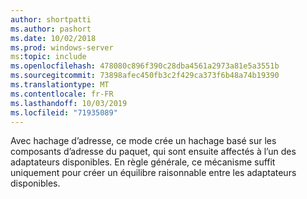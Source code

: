 ```yaml
---
author: shortpatti
ms.author: pashort
ms.date: 10/02/2018
ms.prod: windows-server
ms:topic: include
ms.openlocfilehash: 478080c896f390c28dba4561a2973a81e5a3551b
ms.sourcegitcommit: 73898afec450fb3c2f429ca373f6b48a74b19390
ms.translationtype: MT
ms.contentlocale: fr-FR
ms.lasthandoff: 10/03/2019
ms.locfileid: "71935089"
---
```

Avec hachage d’adresse, ce mode crée un hachage basé sur les composants d’adresse du paquet, qui sont ensuite affectés à l’un des adaptateurs disponibles. En règle générale, ce mécanisme suffit uniquement pour créer un équilibre raisonnable entre les adaptateurs disponibles.